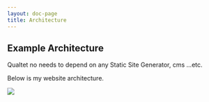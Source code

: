 ```yaml
---
layout: doc-page
title: Architecture
---
```


## Example Architecture

Qualtet no needs to depend on any Static Site Generator, cms ...etc.

Below is my website architecture.

![](./assets/arch.svg)

